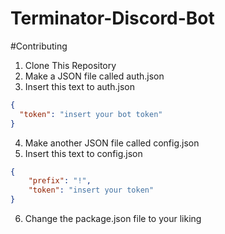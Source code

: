 # Terminator-Discord-Bot

#Contributing
1. Clone This Repository
2. Make a JSON file called auth.json
3. Insert this text to auth.json

```json
{
  "token": "insert your bot token"
}
```

4. Make another JSON file called config.json
5. Insert this text to config.json

```json
{
    "prefix": "!",
    "token": "insert your token"
}
```

6. Change the package.json file to your liking
